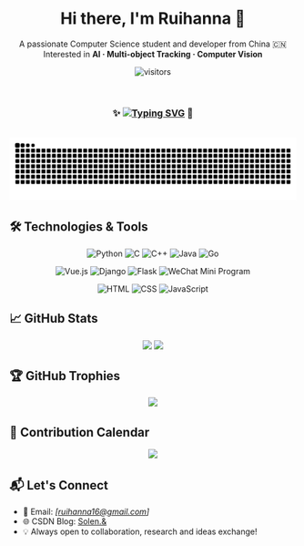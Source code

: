 <h1 align="center">Hi there, I'm Ruihanna 👋</h1>

<p align="center">
  A passionate Computer Science student and developer from China 🇨🇳<br>
  Interested in <strong>AI · Multi-object Tracking · Computer Vision</strong>
</p>

<div align="center">
  
  ![visitors](https://komarev.com/ghpvc/?username=Ruihanna&label=visitors&color=0e75b6&style=flat)
</div>

<br/>
<h3 align="center">
  ✨ <a href="https://git.io/typing-svg"><img src="https://readme-typing-svg.demolab.com?font=Kanit&size=25&duration=4000&pause=1000&color=000000&vCenter=true&repeat=false&height=20&lines=Stay+Patient+and+Trust+Your+Journey" alt="Typing SVG" /></a> 🎈
</h3>
<br/>

<div align="center">
  <picture>
    <source media="(prefers-color-scheme: dark)" srcset="https://raw.githubusercontent.com/RuiHanna/RuiHanna/output/github-contribution-grid-snake-dark.svg">
    <source media="(prefers-color-scheme: light)" srcset="https://raw.githubusercontent.com/RuiHanna/RuiHanna/output/github-contribution-grid-snake.svg">
    <img alt="github contribution grid snake animation" src="https://raw.githubusercontent.com/RuiHanna/RuiHanna/output/github-contribution-grid-snake.svg">
  </picture>
</div>

## 🛠️ Technologies & Tools

<div align="center">

![Python](https://img.shields.io/badge/Python-3776AB?style=flat&logo=python&logoColor=white)
![C](https://img.shields.io/badge/C-A8B9CC?style=flat&logo=c&logoColor=white)
![C++](https://img.shields.io/badge/C++-00599C?style=flat&logo=c%2b%2b&logoColor=white)
![Java](https://img.shields.io/badge/Java-007396?style=flat&logo=java&logoColor=white)
![Go](https://img.shields.io/badge/Go-00ADD8?style=flat&logo=go&logoColor=white)

![Vue.js](https://img.shields.io/badge/Vue.js-4FC08D?style=flat&logo=vue.js&logoColor=white)
![Django](https://img.shields.io/badge/Django-092E20?style=flat&logo=django&logoColor=white)
![Flask](https://img.shields.io/badge/Flask-000000?style=flat&logo=flask&logoColor=white)
![WeChat Mini Program](https://img.shields.io/badge/WeChat_Mini_Program-07C160?style=flat&logo=wechat&logoColor=white)

![HTML](https://img.shields.io/badge/HTML5-E34F26?style=flat&logo=html5&logoColor=white)
![CSS](https://img.shields.io/badge/CSS3-1572B6?style=flat&logo=css3&logoColor=white)
![JavaScript](https://img.shields.io/badge/JavaScript-F7DF1E?style=flat&logo=javascript&logoColor=black)

</div>

## 📈 GitHub Stats

<div align="center">
  <img src="https://github-readme-stats.vercel.app/api?username=Ruihanna&show_icons=true&theme=default" height="160">
  <img src="https://github-readme-stats.vercel.app/api/top-langs/?username=Ruihanna&layout=compact&theme=default" height="160">
</div>

## 🏆 GitHub Trophies

<p align="center">
  <img src="https://github-profile-trophy.vercel.app/?username=Ruihanna&theme=flat&row=1&column=6" />
</p>

## 🧠 Contribution Calendar

<p align="center">
  <img src="https://github-readme-activity-graph.vercel.app/graph?username=Ruihanna&theme=github" />
</p>


## 📬 Let's Connect

- 📮 Email: _[ruihanna16@gmail.com]_  
- 🌐 CSDN Blog: [Solen.&](https://blog.csdn.net/weixin_73558212)
- 💡 Always open to collaboration, research and ideas exchange!


<br/>






<!--
**RuiHanna/RuiHanna** is a ✨ _special_ ✨ repository because its `README.md` (this file) appears on your GitHub profile.

Here are some ideas to get you started:

- 🔭 I’m currently working on ...
- 🌱 I’m currently learning ...
- 👯 I’m looking to collaborate on ...
- 🤔 I’m looking for help with ...
- 💬 Ask me about ...
- 📫 How to reach me: ...
- 😄 Pronouns: ...
- ⚡ Fun fact: ...
-->



